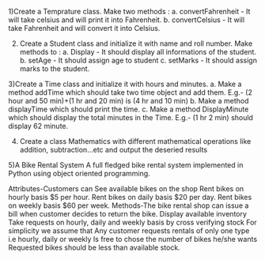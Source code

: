 

1)Create a Temprature class. Make two methods :
a. convertFahrenheit - It will take celsius and will print it into Fahrenheit.
b. convertCelsius - It will take Fahrenheit and will convert it into Celsius.

2) Create a Student class and initialize it with name and roll number. Make methods to :
a. Display - It should display all informations of the student.
b. setAge - It should assign age to student
c. setMarks - It should assign marks to the student.

3)Create a Time class and initialize it with hours and minutes.
a. Make a method addTime which should take two time object and add them. E.g.- (2 hour and 50 min)+(1 hr and 20 min) is (4 hr and 10 min)
b. Make a method displayTime which should print the time.
c. Make a method DisplayMinute which should display the total minutes in the Time. E.g.- (1 hr 2 min) should display 62 minute.

4) Create a class Mathematics with different mathematical operations like addition, subtraction...etc and output the deseried results

5)A Bike Rental System
A full fledged bike rental system implemented in Python using object oriented programming.

Attributes-Customers can
See available bikes on the shop
Rent bikes on hourly basis $5 per hour.
Rent bikes on daily basis $20 per day.
Rent bikes on weekly basis $60 per week.
Methods-The bike rental shop can issue a bill when customer decides to return the bike.
Display available inventory
Take requests on hourly, daily and weekly basis by cross verifying stock
For simplicity we assume that Any customer requests rentals of only one type i.e hourly, daily or weekly
Is free to chose the number of bikes he/she wants
Requested bikes should be less than available stock.
